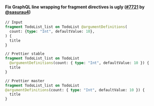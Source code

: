 #### Fix GraphQL line wrapping for fragment directives is ugly ([#7721](https://github.com/prettier/prettier/pull/7721) by [@sasurau4](https://github.com/sasurau4))

<!-- prettier-ignore -->
```graphql
// Input
fragment TodoList_list on TodoList @argumentDefinitions(
  count: {type: "Int", defaultValue: 10},
) {
  title
}

// Prettier stable
fragment TodoList_list on TodoList
  @argumentDefinitions(count: { type: "Int", defaultValue: 10 }) {
  title
}

// Prettier master
fragment TodoList_list on TodoList
@argumentDefinitions(count: { type: "Int", defaultValue: 10 }) {
  title
}
```
